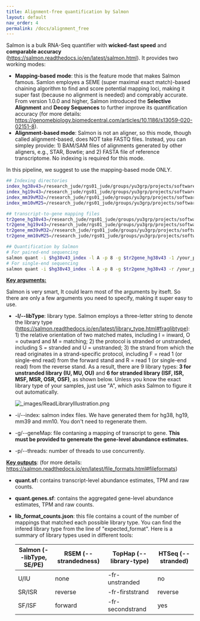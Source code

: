 ```yaml
---
title: Alignment-free quantification by Salmon
layout: default
nav_order: 4
permalink: /docs/alignment_free
---
```


Salmon is a bulk RNA-Seq quantifier with **wicked-fast speed** and **comparable accuracy** (https://salmon.readthedocs.io/en/latest/salmon.html). It provides two working modes:

* **Mapping-based mode**: this is the feature mode that makes Salmon famous. Samlon employes a SEME (super maximal exact match)-based chaining algorithm to find and score potential mapping loci, making it super fast (because no alignment is needed) and comprably accurate. From version 1.0.0 and higher, Salmon introduced the **Selective Alignment** and **Decoy Sequences** to further improve its quantification accuracy (for more details: https://genomebiology.biomedcentral.com/articles/10.1186/s13059-020-02151-8).
* **Alignment-based mode**: Salmon is not an aligner, so this mode, though called alignment-based, does NOT take FASTQ files. Instead, you can simpley provide: 1) BAM/SAM files of alignments generated by other aligners, e.g., STAR, Bowtie; and 2) FASTA file of reference transcriptome. No indexing is required for this mode.

In this pipeline, we suggest to use the mapping-based mode ONLY.

```bash
## Indexing directories
index_hg38v43=/research_jude/rgs01_jude/groups/yu3grp/projects/software_JY/yu3grp/yulab_databases/references/hg38/gencode.release43/bulkRNAseq/Salmon/index_decoy
index_hg19v43=/research_jude/rgs01_jude/groups/yu3grp/projects/software_JY/yu3grp/yulab_databases/references/hg19/gencode.release43/bulkRNAseq/Salmon/index_decoy
index_mm39vM32=/research_jude/rgs01_jude/groups/yu3grp/projects/software_JY/yu3grp/yulab_databases/references/mm39/gencode.releaseM32/bulkRNAseq/Salmon/index_decoy
index_mm10vM25=/research_jude/rgs01_jude/groups/yu3grp/projects/software_JY/yu3grp/yulab_databases/references/mm10/gencode.releaseM25/bulkRNAseq/Salmon/index_decoy

## transcript-to-gene mapping files
tr2gene_hg38v43=/research_jude/rgs01_jude/groups/yu3grp/projects/software_JY/yu3grp/yulab_databases/references/hg38/gencode.release43/gencode.v43.primary_assembly.annotation.gtf
tr2gene_hg19v43=/research_jude/rgs01_jude/groups/yu3grp/projects/software_JY/yu3grp/yulab_databases/references/hg19/gencode.release43/gencode.v43lift37.annotation.gtf
tr2gene_mm39vM32=/research_jude/rgs01_jude/groups/yu3grp/projects/software_JY/yu3grp/yulab_databases/references/mm39/gencode.releaseM32/gencode.vM32.primary_assembly.annotation.gtf
tr2gene_mm10vM25=/research_jude/rgs01_jude/groups/yu3grp/projects/software_JY/yu3grp/yulab_databases/references/mm10/gencode.releaseM25/gencode.vM25.primary_assembly.annotation.gtf

## Quantification by Salmon
# For paired-end sequencing
salmon quant -i $hg38v43_index -l A -p 8 -g $tr2gene_hg38v43 -1 /your_path/fqClean_R1.fq.gz -2 /your_path/fqClean_R2.fq.gz --validateMappings -o /your_path/quantSalmon
# For single-end sequencing
salmon quant -i $hg38v43_index -l A -p 8 -g $tr2gene_hg38v43 -r /your_path/fqClean.fq.gz --validateMappings -o /your_path/quantSalmon
```

**<u>Key arguments:</u>**

Salmon is very smart, It could learn most of the arguments by itseft. So there are only a few arguments you need to specify, making it super easy to use.

* **-l/--libType**: library type. Salmon employs a three-letter string to denote the library type (https://salmon.readthedocs.io/en/latest/library_type.html#fraglibtype): 1) the relative orientation of two matched mates, including I = inward, O = outward and M = matching; 2) the protocol is stranded or unstranded, including S = stranded and U = unstranded; 3) the strand from which the read originates in a strand-specific protocol, including F = read 1 (or single-end read) from the forward stand and R =  read 1 (or single-end read) from the reverse stand. As a result, there are 9 library types: **3 for unstranded library (IU, MU, OU)** and **6 for stranded library (ISF, ISR, MSF, MSR, OSR, OSF)**, as shown below. Unless you know the exact library type of your samples, just use "A", which asks Salmon to figure it out automatically.

  ![_images/ReadLibraryIllustration.png](https://salmon.readthedocs.io/en/latest/_images/ReadLibraryIllustration.png)

* -i/--index: salmon index files. We have generated them for hg38, hg19, mm39 and mm10. You don't need to regenerate them.

* -g/--geneMap: file contaning a mapping of transcript to gene. **This must be provided to genereate the gene-level abundance estimates.**

* -p/--threads: number of threads to use concurrently.

<u>**Key outputs**</u>: (for more details: https://salmon.readthedocs.io/en/latest/file_formats.html#fileformats)

* **quant.sf:** contains transcript-level abundance estimates, TPM and raw counts.

* **quant.genes.sf**: contains the aggregated gene-level abundance estimates, TPM and raw counts.

* **lib_format_counts.json**: this file contains a count of the number of mappings that matched each possible library type. You can find the infered library type from the line of "expected_format". Here is a summary of library types used in different tools:

  | Salmon (--libType, SE/PE) | RSEM (--strandedness) | TopHap (--library-type) | HTSeq (--stranded) |
  | ------------------------- | --------------------- | ----------------------- | ------------------ |
  | U/IU                      | none                  | -fr-unstranded          | no                 |
  | SR/ISR                    | reverse               | -fr-firststrand         | reverse            |
  | SF/ISF                    | forward               | -fr-secondstrand        | yes                |

  